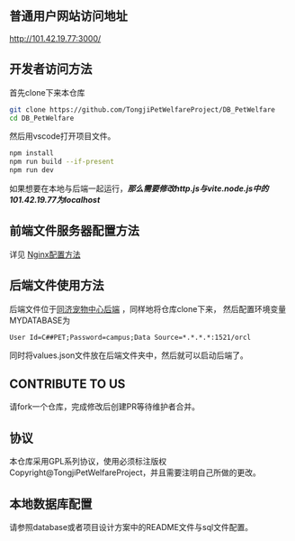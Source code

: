 ## 普通用户网站访问地址
http://101.42.19.77:3000/
## 开发者访问方法
首先clone下来本仓库
```bash
git clone https://github.com/TongjiPetWelfareProject/DB_PetWelfare
cd DB_PetWelfare
```
然后用vscode打开项目文件。
```bash
npm install
npm run build --if-present
npm run dev
```
如果想要在本地与后端一起运行，***那么需要修改http.js与vite.node.js中的101.42.19.77为localhost***
## 前端文件服务器配置方法
详见 [Nginx配置方法](https://github.com/TongjiPetWelfareProject/DB_PetWelfare/wiki/Nginx%E9%85%8D%E7%BD%AE%E6%96%B9%E6%B3%95)
## 后端文件使用方法
后端文件位于[同济宠物中心后端](https://github.com/TongjiPetWelfareProject/TongjiPetWelfare)
，同样地将仓库clone下来，
然后配置环境变量MYDATABASE为

```User Id=C##PET;Password=campus;Data Source=*.*.*.*:1521/orcl```

同时将values.json文件放在后端文件夹中，然后就可以启动后端了。
## CONTRIBUTE TO US
请fork一个仓库，完成修改后创建PR等待维护者合并。
## 协议
本仓库采用GPL系列协议，使用必须标注版权 Copyright@TongjiPetWelfareProject，并且需要注明自己所做的更改。
## 本地数据库配置
请参照database或者项目设计方案中的README文件与sql文件配置。
